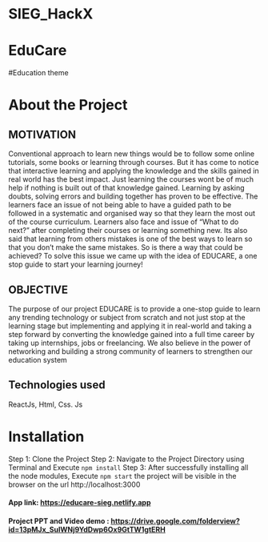 # SIEG_HackX
# EduCare
#Education theme

# About the Project
## MOTIVATION

Conventional approach to learn new things would be to follow some online tutorials,  some books or learning through courses. But it has come to notice that interactive learning and applying the knowledge and the skills gained in real world has the best impact.
Just learning the courses wont be of much help if nothing is built out of that knowledge gained.
Learning by asking doubts, solving errors and building together has proven to be effective.
The learners face an issue of not being able to have a guided path to be followed in a systematic and organised way so that they learn the most out of the course curriculum.
Learners also face and issue of “What to do next?” after completing their courses or learning something new.
Its also said that learning from others mistakes is one of the best ways to learn so that you don’t make the same mistakes. So is there a way that could be achieved? To solve this issue we came up with the idea of EDUCARE, a one stop guide to start your learning journey!

## OBJECTIVE

The purpose of our project EDUCARE is to provide a one-stop guide to learn any trending technology or subject from scratch and not just stop at the learning stage but implementing and applying it in real-world and taking a step forward by converting the knowledge gained into a full time career by taking up internships, jobs or freelancing.
We also believe in the power of networking and building a strong community of learners to strengthen our education system

## Technologies used
 ReactJs, 
 Html, 
 Css. 
 Js

# Installation
Step 1: Clone the Project
Step 2: Navigate to the Project Directory using Terminal and Execute
`npm install`
Step 3: After successfully installing all the node modules, Execute
`npm start`
the project will be visible in the browser on the url http://localhost:3000

#### App link: https://educare-sieg.netlify.app

#### Project PPT and Video demo : https://drive.google.com/folderview?id=13pMJx_SulWNj9YdDwp6Ox9GtTW1gtERH
